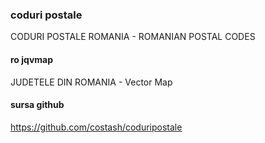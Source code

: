 ### coduri postale
CODURI POSTALE ROMANIA - ROMANIAN POSTAL CODES

#### ro jqvmap
JUDETELE DIN ROMANIA - Vector Map

#### sursa github
https://github.com/costash/coduripostale

